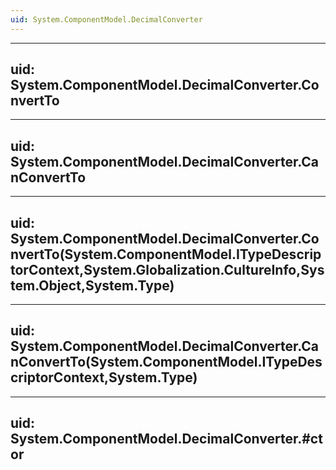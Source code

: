 ```yaml
---
uid: System.ComponentModel.DecimalConverter
---
```


---
uid: System.ComponentModel.DecimalConverter.ConvertTo
---

---
uid: System.ComponentModel.DecimalConverter.CanConvertTo
---

---
uid: System.ComponentModel.DecimalConverter.ConvertTo(System.ComponentModel.ITypeDescriptorContext,System.Globalization.CultureInfo,System.Object,System.Type)
---

---
uid: System.ComponentModel.DecimalConverter.CanConvertTo(System.ComponentModel.ITypeDescriptorContext,System.Type)
---

---
uid: System.ComponentModel.DecimalConverter.#ctor
---
